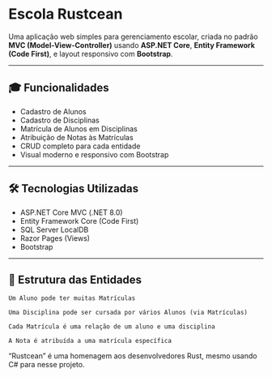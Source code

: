 # Escola Rustcean

Uma aplicação web simples para gerenciamento escolar, criada no padrão **MVC (Model-View-Controller)** usando **ASP.NET Core**, **Entity Framework (Code First)**, e layout responsivo com **Bootstrap**.

---

## 🎓 Funcionalidades

- Cadastro de Alunos
- Cadastro de Disciplinas
- Matrícula de Alunos em Disciplinas
- Atribuição de Notas às Matrículas
- CRUD completo para cada entidade
- Visual moderno e responsivo com Bootstrap

---

## 🛠 Tecnologias Utilizadas

- ASP.NET Core MVC (.NET 8.0)
- Entity Framework Core (Code First)
- SQL Server LocalDB
- Razor Pages (Views)
- Bootstrap

---

## 🔗 Estrutura das Entidades

```plaintext
Um Aluno pode ter muitas Matrículas

Uma Disciplina pode ser cursada por vários Alunos (via Matrículas)

Cada Matrícula é uma relação de um aluno e uma disciplina

A Nota é atribuída a uma matrícula específica
```




“Rustcean” é uma homenagem aos desenvolvedores Rust, mesmo usando C# para nesse projeto.
